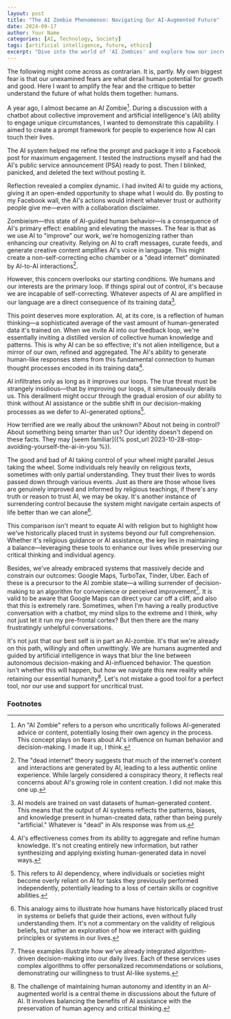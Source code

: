 ```yaml
---
layout: post
title: "The AI Zombie Phenomenon: Navigating Our AI-Augmented Future"
date: 2024-09-17
author: Your Name
categories: [AI, Technology, Society]
tags: [artificial intelligence, future, ethics]
excerpt: "Dive into the world of 'AI Zombies' and explore how our increasing reliance on artificial intelligence is reshaping human behavior and decision-making. This thought-provoking essay challenges our fears and assumptions about AI, offering a nuanced perspective on our AI-augmented future."
---
```


The following might come across as contrarian. It is, partly. My own biggest fear is that our unexamined fears are what derail human potential for growth and good. Here I want to amplify the fear and the critique to better understand the future of what holds them together: humans.

A year ago, I almost became an AI Zombie[^1]. During a discussion with a chatbot about collective improvement and artificial intelligence's (AI) ability to engage unique circumstances, I wanted to demonstrate this capability. I aimed to create a prompt framework for people to experience how AI can touch their lives.

The AI system helped me refine the prompt and package it into a Facebook post for maximum engagement. I tested the instructions myself and had the AI's public service announcement (PSA) ready to post. Then I blinked, panicked, and deleted the text without posting it.

Reflection revealed a complex dynamic. I had invited AI to guide my actions, giving it an open-ended opportunity to shape what I would do. By posting to my Facebook wall, the AI's actions would inherit whatever trust or authority people give me—even with a collaboration disclaimer.

Zombieism—this state of AI-guided human behavior—is a consequence of AI's primary effect: enabling and elevating the masses. The fear is that as we use AI to "improve" our work, we're homogenizing rather than enhancing our creativity. Relying on AI to craft messages, curate feeds, and generate creative content amplifies AI's voice in language. This might create a non-self-correcting echo chamber or a "dead internet" dominated by AI-to-AI interactions[^2].

However, this concern overlooks our starting conditions. We humans and our interests are the primary loop. If things spiral out of control, it's because we are incapable of self-correcting. Whatever aspects of AI are amplified in our language are a direct consequence of its training data[^3].

This point deserves more exploration. AI, at its core, is a reflection of human thinking—a sophisticated average of the vast amount of human-generated data it's trained on. When we invite AI into our feedback loop, we're essentially inviting a distilled version of collective human knowledge and patterns. This is why AI can be so effective; it's not alien intelligence, but a mirror of our own, refined and aggregated. The AI's ability to generate human-like responses stems from this fundamental connection to human thought processes encoded in its training data[^4].

AI infiltrates only as long as it improves our loops. The true threat must be strangely insidious—that by improving our loops, it simultaneously derails us. This derailment might occur through the gradual erosion of our ability to think without AI assistance or the subtle shift in our decision-making processes as we defer to AI-generated options[^5].

How terrified are we really about the unknown? About not being in control? About something being smarter than us? Our identity doesn't depend on these facts. They may [seem familiar]({% post_url 2023-10-28-stop-avoiding-yourself-the-ai-in-you %}). 

The good and bad of AI taking control of your wheel might parallel Jesus taking the wheel. Some individuals rely heavily on religious texts, sometimes with only partial understanding. They trust their lives to words passed down through various events. Just as there are those whose lives are genuinely improved and informed by religious teachings, if there's any truth or reason to trust AI, we may be okay. It's another instance of surrendering control because the system might navigate certain aspects of life better than we can alone[^6].

This comparison isn't meant to equate AI with religion but to highlight how we've historically placed trust in systems beyond our full comprehension. Whether it's religious guidance or AI assistance, the key lies in maintaining a balance—leveraging these tools to enhance our lives while preserving our critical thinking and individual agency.

Besides, we've already embraced systems that massively decide and constrain our outcomes: Google Maps, TurboTax, Tinder, Uber. Each of these is a precursor to the AI zombie state—a willing surrender of decision-making to an algorithm for convenience or perceived improvement[^7]. It is valid to be aware that Google Maps can direct your car off a cliff, and also that this is extremely rare. Sometimes, when I'm having a really productive conversation with a chatbot, my mind slips to the extreme and I think, why not just let it run my pre-frontal cortex? But then there are the many frustratingly unhelpful conversations. 

It's not just that our best self is in part an AI-zombie. It's that we're already on this path, willingly and often unwittingly. We are humans augmented and guided by artificial intelligence in ways that blur the line between autonomous decision-making and AI-influenced behavior. The question isn't whether this will happen, but how we navigate this new reality while retaining our essential humanity[^8]. Let's not mistake a good tool for a perfect tool, nor our use and support for uncritical trust.

### Footnotes  

[^1]: An "AI Zombie" refers to a person who uncritically follows AI-generated advice or content, potentially losing their own agency in the process. This concept plays on fears about AI's influence on human behavior and decision-making. I made it up, I think.

[^2]: The "dead internet" theory suggests that much of the internet's content and interactions are generated by AI, leading to a less authentic online experience. While largely considered a conspiracy theory, it reflects real concerns about AI's growing role in content creation. I did not make this one up.

[^3]: AI models are trained on vast datasets of human-generated content. This means that the output of AI systems reflects the patterns, biases, and knowledge present in human-created data, rather than being purely "artificial." Whatever is "dead" in AIs response was from us.  

[^4]: AI's effectiveness comes from its ability to aggregate and refine human knowledge. It's not creating entirely new information, but rather synthesizing and applying existing human-generated data in novel ways.

[^5]: This refers to AI dependency, where individuals or societies might become overly reliant on AI for tasks they previously performed independently, potentially leading to a loss of certain skills or cognitive abilities.

[^6]: This analogy aims to illustrate how humans have historically placed trust in systems or beliefs that guide their actions, even without fully understanding them. It's not a commentary on the validity of religious beliefs, but rather an exploration of how we interact with guiding principles or systems in our lives.

[^7]: These examples illustrate how we've already integrated algorithm-driven decision-making into our daily lives. Each of these services uses complex algorithms to offer personalized recommendations or solutions, demonstrating our willingness to trust AI-like systems.

[^8]: The challenge of maintaining human autonomy and identity in an AI-augmented world is a central theme in discussions about the future of AI. It involves balancing the benefits of AI assistance with the preservation of human agency and critical thinking.


